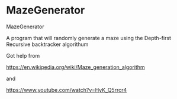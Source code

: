 # MazeGenerator
MazeGenerator

A program that will randomly generate a maze using the Depth-first Recursive backtracker algorithum

Got help from

https://en.wikipedia.org/wiki/Maze_generation_algorithm

and

https://www.youtube.com/watch?v=HyK_Q5rrcr4
